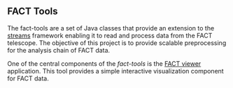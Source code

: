 FACT Tools
----------

The fact-tools are a set of Java classes that provide an extension
to the <a href="http://www.jwall.org/streams">streams</a> framework
enabling it to read and process data from the FACT telescope. The
objective of this project is to provide scalable preprocessing for the
analysis chain of FACT data.

One of the central components of the *fact-tools* is the [FACT viewer](viewer.html) application. This tool provides a simple
interactive visualization component for FACT data.